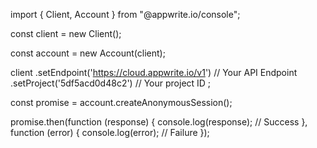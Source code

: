import { Client, Account } from "@appwrite.io/console";

const client = new Client();

const account = new Account(client);

client
    .setEndpoint('https://cloud.appwrite.io/v1') // Your API Endpoint
    .setProject('5df5acd0d48c2') // Your project ID
;

const promise = account.createAnonymousSession();

promise.then(function (response) {
    console.log(response); // Success
}, function (error) {
    console.log(error); // Failure
});